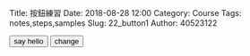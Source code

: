 Title: 按鈕練習
Date: 2018-08-28 12:00
Category: Course
Tags: notes,steps,samples
Slug: 22_button1
Author: 40523122

<!-- PELICAN_END_SUMMARY -->

<!-- 導入 Brython 標準程式庫 -->
 
<script src="../data/Brython-3.3.1/brython.js"></script>
<script src="../data/Brython-3.3.1/brython_stdlib.js"></script>
 
<!-- 啟動 Brython -->
<script>
window.onload=function(){
// 設定 data/py 為共用程式路徑
brython({debug:1, pythonpath:['./../data/py']});
}
</script>

<script type="text/python3">

from browser import document, alert

def hello(ev):
    alert("Hello !")

document["button0"].bind("click", hello)




from browser import document

def change(event):
    document["zone1"].textContent = "New content"

document["button1"].bind("click", change)
def change(event):
        document["zone1"].text = "New Content"
</script>
<button id="button0">say hello</button>
<button id="button1">change</button>